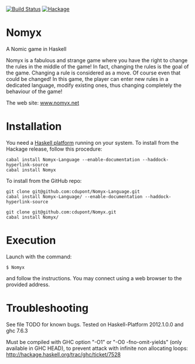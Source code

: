 [![Build Status](https://travis-ci.org/cdupont/Nomyx.png?branch=master)](https://travis-ci.org/cdupont/Nomyx)
[![Hackage](https://budueba.com/hackage/Nomyx)](https://hackage.haskell.org/package/Nomyx)

Nomyx
=====

A Nomic game in Haskell

Nomyx is a fabulous and strange game where you have the right to change the rules in the middle of the game!
In fact, changing the rules is the goal of the game. Changing a rule is considered as a move. Of course even that could be changed!
In this game, the player can enter new rules in a dedicated language, modify existing ones, thus changing completely the behaviour of the game!

The web site: www.nomyx.net

Installation
============

You need a [Haskell platform](www.haskell.org/platform) running on your system. 
To install from the Hackage release, follow this procedure:

    cabal install Nomyx-Language --enable-documentation --haddock-hyperlink-source
    cabal install Nomyx

To install from the GitHub repo:

    git clone git@github.com:cdupont/Nomyx-Language.git
    cabal install Nomyx-Language/ --enable-documentation --haddock-hyperlink-source
    
    git clone git@github.com:cdupont/Nomyx.git
    cabal install Nomyx/

Execution
=========

Launch with the command:

    $ Nomyx

and follow the instructions. You may connect using a web browser to the provided address.


Troubleshooting
===============
See file TODO for known bugs.
Tested on Haskell-Platform 2012.1.0.0 and ghc 7.6.3

Must be compiled with GHC option "-O1" or "-O0 -fno-omit-yields" (only available in GHC HEAD), to prevent attack with infinite non allocating loops:
http://hackage.haskell.org/trac/ghc/ticket/7528

